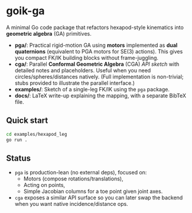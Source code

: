 # goik-ga

A minimal Go code package that refactors hexapod-style kinematics into **geometric algebra** (GA) primitives.

- **pga/**: Practical rigid-motion GA using **motors** implemented as **dual quaternions** (equivalent to PGA motors for SE(3) actions). This gives you compact FK/IK building blocks without frame-juggling.
- **cga/**: Parallel **Conformal Geometric Algebra** (CGA) *API sketch* with detailed notes and placeholders. Useful when you need circles/spheres/distances natively. (Full implementation is non-trivial; stubs provided to illustrate the parallel interface.)
- **examples/**: Sketch of a single-leg FK/IK using the `pga` package.
- **docs/**: LaTeX write-up explaining the mapping, with a separate BibTeX file.

## Quick start

```bash
cd examples/hexapod_leg
go run .
```

## Status

- `pga` is production-lean (no external deps), focused on:
  - Motors (compose rotations/translations),
  - Acting on points,
  - Simple Jacobian columns for a toe point given joint axes.
- `cga` exposes a similar API surface so you can later swap the backend when you want native incidence/distance ops.

